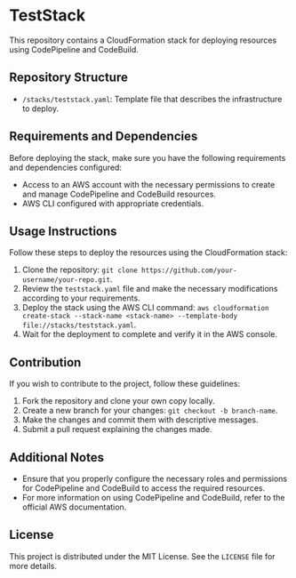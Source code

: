 # TestStack

This repository contains a CloudFormation stack for deploying resources using CodePipeline and CodeBuild.

## Repository Structure

- `/stacks/teststack.yaml`: Template file that describes the infrastructure to deploy.


## Requirements and Dependencies

Before deploying the stack, make sure you have the following requirements and dependencies configured:

- Access to an AWS account with the necessary permissions to create and manage CodePipeline and CodeBuild resources.
- AWS CLI configured with appropriate credentials.

## Usage Instructions

Follow these steps to deploy the resources using the CloudFormation stack:

1. Clone the repository: `git clone https://github.com/your-username/your-repo.git`.
2. Review the `teststack.yaml` file and make the necessary modifications according to your requirements.
3. Deploy the stack using the AWS CLI command: `aws cloudformation create-stack --stack-name <stack-name> --template-body file://stacks/teststack.yaml`.
4. Wait for the deployment to complete and verify it in the AWS console.

## Contribution

If you wish to contribute to the project, follow these guidelines:

1. Fork the repository and clone your own copy locally.
2. Create a new branch for your changes: `git checkout -b branch-name`.
3. Make the changes and commit them with descriptive messages.
4. Submit a pull request explaining the changes made.

## Additional Notes

- Ensure that you properly configure the necessary roles and permissions for CodePipeline and CodeBuild to access the required resources.
- For more information on using CodePipeline and CodeBuild, refer to the official AWS documentation.

## License

This project is distributed under the MIT License. See the `LICENSE` file for more details.
